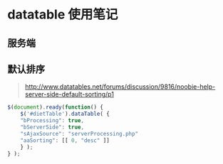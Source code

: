 # datatable 使用笔记

## 服务端

## 默认排序

> http://www.datatables.net/forums/discussion/9816/noobie-help-server-side-default-sorting/p1

```js
$(document).ready(function() {
    $('#dietTable').dataTable( {
    "bProcessing": true,
    "bServerSide": true,
    "sAjaxSource": "serverProcessing.php"
    "aaSorting": [[ 0, "desc" ]]
    } );
} );
```